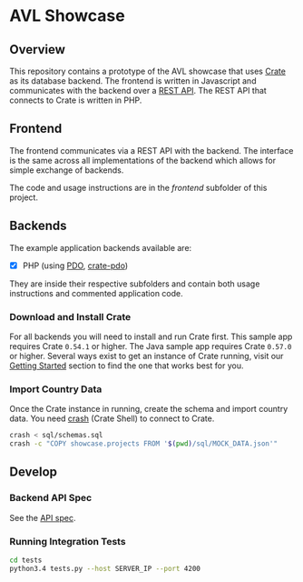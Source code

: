 # AVL Showcase
## Overview
This repository contains a prototype of the AVL showcase that
uses [Crate][1] as its database backend. The frontend is written in
Javascript and communicates with the backend over a [REST API][2].
The REST API that connects to Crate is written in PHP.

## Frontend
The frontend communicates via a REST API with the backend. The interface is the
same across all implementations of the backend which allows for simple exchange
of backends.

The code and usage instructions are in the _frontend_ subfolder of this project.

## Backends
The example application backends available are:

- [x] PHP (using [PDO][6], [crate-pdo][7])

They are inside their respective subfolders and contain both usage instructions
and commented application code.

### Download and Install Crate
For all backends you will need to install and run Crate first. This sample
app requires Crate `0.54.1` or higher. The Java sample app requires Crate
`0.57.0` or higher. Several ways exist to get an instance of Crate running,
visit our [Getting Started][12] section to find the one that works best for you.

### Import Country Data
Once the Crate instance in running, create the schema and import country data.
You need [crash][13] (Crate Shell) to connect to Crate.

```bash
crash < sql/schemas.sql
crash -c "COPY showcase.projects FROM '$(pwd)/sql/MOCK_DATA.json'"
```

## Develop
### Backend API Spec
See the [API spec](SPEC.md).

### Running Integration Tests

```bash
cd tests
python3.4 tests.py --host SERVER_IP --port 4200
```

[1]: https://crate.io
[2]: https://crate.io/docs/clients/rest/
[3]: https://crate.io/docs/clients/
[4]: https://www.python.org/dev/peps/pep-0249/
[5]: https://github.com/crate/crate-python
[6]: http://at2.php.net/manual/en/book.pdo.php
[7]: https://github.com/crate/crate-pdo
[8]: http://www.oracle.com/technetwork/java/overview-141217.html
[9]: https://github.com/pgjdbc/pgjdbc
[10]: http://www.erlang.org/
[11]: https://github.com/crate/craterl
[12]: https://crate.io/docs/getting-started/
[13]: https://github.com/crate/crash
